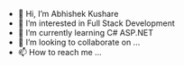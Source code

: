 - 👋 Hi, I’m Abhishek Kushare
- 👀 I’m interested in Full Stack Development
- 🌱 I’m currently learning C# ASP.NET
- 💞️ I’m looking to collaborate on ...
- 📫 How to reach me ...

<!---
abhishekkushare/abhishekkushare is a ✨ special ✨ repository because its `README.md` (this file) appears on your GitHub profile.
You can click the Preview link to take a look at your changes.
--->
